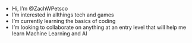 - Hi, I’m @ZachWPetsco
- I’m interested in allthings tech and games
- I’m currently learning the basics of coding 
- I’m looking to collaborate on anything at an entry level that will help me learn Machine Learning and AI


<!---
ZachWPetsco/ZachWPetsco is a ✨ special ✨ repository because its `README.md` (this file) appears on your GitHub profile.
You can click the Preview link to take a look at your changes.
--->
